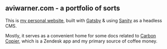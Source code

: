 ## aviwarner.com - a portfolio of sorts

This is [my personal website](https://www.aviwarner.com), built with [Gatsby](https://www.gatsbyjs.com/) & using [Sanity](https://www.sanity.io/) as a headless CMS. 

Mostly, it serves as a convenient home for some docs related to [Carbon Copier](https://www.zendesk.com/apps/support/carbon-copier/), which is a Zendesk app and my primary source of coffee money. 